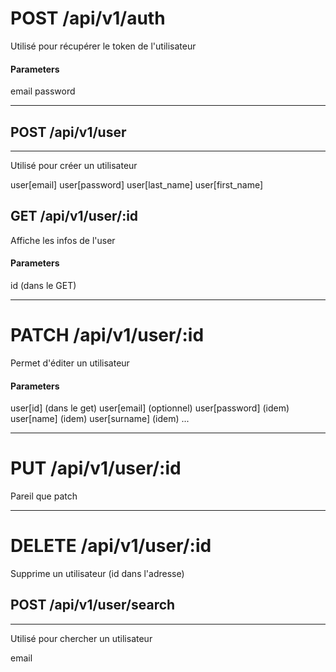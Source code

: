 # POST	/api/v1/auth
Utilisé pour récupérer le token de l'utilisateur
#### Parameters

email
password

---

## POST	/api/v1/user
---
Utilisé pour créer un utilisateur

user[email]
user[password]
user[last_name]
user[first_name]

## GET	/api/v1/user/:id
Affiche les infos de l'user
#### Parameters
id (dans le GET)

---


# PATCH	/api/v1/user/:id
Permet d'éditer un utilisateur
#### Parameters
user[id] (dans le get)
user[email] (optionnel)
user[password] (idem)
user[name] (idem)
user[surname] (idem)
...

---

# PUT	/api/v1/user/:id
Pareil que patch

---
# DELETE	/api/v1/user/:id
Supprime un utilisateur (id dans l'adresse)

## POST	/api/v1/user/search
---
Utilisé pour chercher un utilisateur

email
